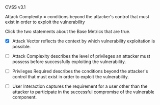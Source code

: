 CVSS v3.1


Attack Complexity = conditions beyond the attacker's control that must exist in order to exploit the vulnerability

Click the two statements about the Base Metrics that are true.

- [x] Attack Vector reflects the context by which vulnerability exploitation is possible.

- [ ] Attack Complexity describes the level of privileges an attacker must possess before successfully exploiting the vulnerability.

- [ ] Privileges Required describes the conditions beyond the attacker's control that must exist in order to exploit the vulnerability.

 - [ ] User Interaction captures the requirement for a user other than the attacker to participate in the successful compromise of the vulnerable component.
